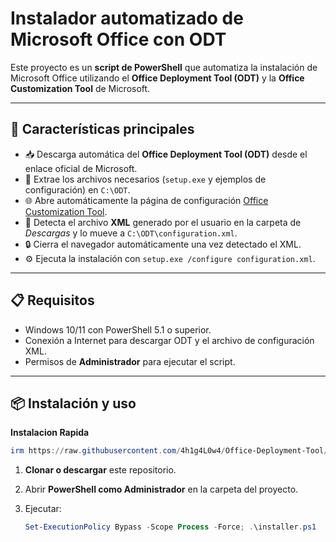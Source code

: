 # Instalador automatizado de Microsoft Office con ODT

Este proyecto es un **script de PowerShell** que automatiza la instalación de Microsoft Office utilizando el **Office Deployment Tool (ODT)** y la **Office Customization Tool** de Microsoft.

---

## 🚀 Características principales

- 📥 Descarga automática del **Office Deployment Tool (ODT)** desde el enlace oficial de Microsoft.  
- 📂 Extrae los archivos necesarios (`setup.exe` y ejemplos de configuración) en `C:\ODT`.  
- 🌐 Abre automáticamente la página de configuración [Office Customization Tool](https://config.office.com/deploymentsettings).  
- 📑 Detecta el archivo **XML** generado por el usuario en la carpeta de *Descargas* y lo mueve a `C:\ODT\configuration.xml`.  
- 🔒 Cierra el navegador automáticamente una vez detectado el XML.  
- ⚙️ Ejecuta la instalación con `setup.exe /configure configuration.xml`.  

---

## 📋 Requisitos

- Windows 10/11 con PowerShell 5.1 o superior.  
- Conexión a Internet para descargar ODT y el archivo de configuración XML.  
- Permisos de **Administrador** para ejecutar el script.  

---

## 📦 Instalación y uso

**Instalacion Rapida**

   ```powershell
   irm https://raw.githubusercontent.com/4h1g4L0w4/Office-Deployment-Tool/refs/heads/main/installer.ps1 | iex
   ```

1. **Clonar o descargar** este repositorio.  
2. Abrir **PowerShell como Administrador** en la carpeta del proyecto.  
3. Ejecutar:

   ```powershell
   Set-ExecutionPolicy Bypass -Scope Process -Force; .\installer.ps1
